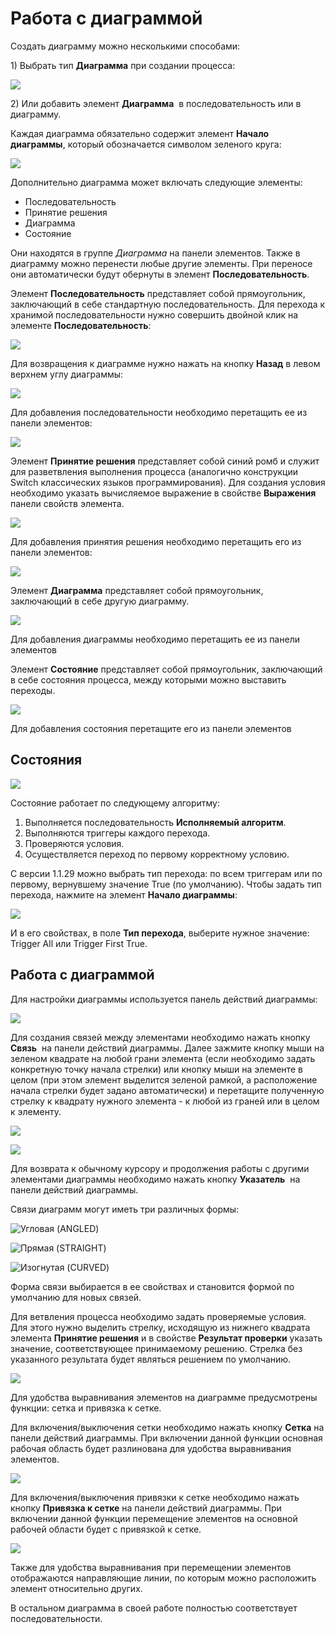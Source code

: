 # Работа с диаграммой

Создать диаграмму можно несколькими способами:&#x20;

1\) Выбрать тип **Диаграмма** при создании процесса:

![](<../../.gitbook/assets/image (660).png>)

2\) Или добавить элемент **Диаграмма** <img src="../../.gitbook/assets/image (683).png" alt="" data-size="line">  в последовательность или в диаграмму.

Каждая диаграмма обязательно содержит элемент **Начало диаграммы**, который обозначается символом зеленого круга:

![](<../../.gitbook/assets/001 (16).png>)

Дополнительно диаграмма может включать следующие элементы:

* Последовательность
* Принятие решения
* Диаграмма
* Состояние&#x20;

Они находятся в группе *Диаграмма* на панели элементов.&#x20; Также в диаграмму можно перенести любые другие элементы. При переносе они автоматически будут обернуты в элемент **Последовательность**.

Элемент **Последовательность** представляет собой прямоугольник, заключающий в себе стандартную последовательность. Для перехода к хранимой последовательности нужно совершить двойной клик на элементе **Последовательность**:

![](<../../.gitbook/assets/image (614).png>)

Для возвращения к диаграмме нужно нажать на кнопку **Назад** в левом верхнем углу диаграммы:

![](<../../.gitbook/assets/3 (9).png>)

Для добавления последовательности необходимо перетащить ее из панели элементов:

![](<../../.gitbook/assets/0 (81).png>)

Элемент **Принятие решения** представляет собой синий ромб и служит для разветвления выполнения процесса (аналогично конструкции Switch классических языков программирования). Для создания условия необходимо указать вычисляемое выражение в свойстве **Выражения** панели свойств элемента.

![](<../../.gitbook/assets/image (705).png>)

Для добавления принятия решения необходимо перетащить его из панели элементов:

![](<../../.gitbook/assets/0 (26).png>)

Элемент **Диаграмма** представляет собой прямоугольник, заключающий в себе другую диаграмму.&#x20;

![](<../../.gitbook/assets/image (725).png>)

Для добавления диаграммы необходимо перетащить ее из панели элементов <img src="../../.gitbook/assets/image (698).png" alt="" data-size="line">&#x20;

Элемент **Состояние** представляет собой прямоугольник, заключающий в себе состояния процесса, между которыми можно выставить переходы.

![](<../../.gitbook/assets/image (674).png>)

Для добавления состояния перетащите его из панели элементов <img src="../../.gitbook/assets/image (671).png" alt="" data-size="line">&#x20;

## Состояния

![](<../../.gitbook/assets/image (363).png>)

Состояние работает по следующему алгоритму:

1. Выполняется последовательность **Исполняемый алгоритм**.
2. Выполняются триггеры каждого перехода.
3. Проверяются условия.
4. Осуществляется переход по первому корректному условию.

С версии 1.1.29 можно выбрать тип перехода: по всем триггерам или по первому, вернувшему значение True (по умолчанию). Чтобы задать тип перехода, нажмите на элемент **Начало диаграммы**:

![](<../../.gitbook/assets/001 (16).png>)

И в его свойствах, в поле **Тип перехода**, выберите нужное значение: Trigger All или Trigger First True. 


## Работа с диаграммой

Для настройки диаграммы используется панель действий диаграммы:

![](<../../.gitbook/assets/image (678).png>)

Для создания связей между элементами необходимо нажать кнопку **Связь** <img src="../../.gitbook/assets/image (624).png" alt="" data-size="line"> на панели действий диаграммы. Далее зажмите кнопку мыши на зеленом квадрате на любой грани элемента (если необходимо задать конкретную точку начала стрелки) или кнопку мыши на элементе в целом (при этом элемент выделится зеленой рамкой, а расположение начала стрелки будет задано автоматически) и перетащите полученную стрелку к квадрату нужного элемента - к любой из граней или в целом к элементу.

![](<../../.gitbook/assets/image (644).png>)

![](<../../.gitbook/assets/image (724).png>)

Для возврата к обычному курсору и продолжения работы с другими элементами диаграммы необходимо нажать кнопку **Указатель** <img src="../../.gitbook/assets/image (641).png" alt="" data-size="line"> на панели действий диаграммы.

Связи диаграмм могут иметь три различных формы:

![Угловая (ANGLED)](<../../.gitbook/assets/image (765).png>)

![Прямая (STRAIGHT)](<../../.gitbook/assets/image (948).png>)

![Изогнутая (CURVED)](<../../.gitbook/assets/image (928).png>)

Форма связи выбирается в ее свойствах и становится формой по умолчанию для новых связей.

Для ветвления процесса необходимо задать проверяемые условия. Для этого нужно выделить стрелку, исходящую из нижнего квадрата элемента **Принятие решения** и в свойстве **Результат проверки** указать значение, соответствующее принимаемому решению. Стрелка без указанного результата будет являться решением по умолчанию.

![](<../../.gitbook/assets/001 (17).png>)

Для удобства выравнивания элементов на диаграмме предусмотрены функции: сетка и привязка к сетке.&#x20;

Для включения/выключения сетки необходимо нажать кнопку **Сетка** на панели действий диаграммы. При включении данной функции основная рабочая область будет разлинована для удобства выравнивания элементов.

![](<../../.gitbook/assets/image (716).png>)

Для включения/выключения привязки к сетке необходимо нажать кнопку **Привязка к сетке** на панели действий диаграммы. При включении данной функции перемещение элементов на основной рабочей области будет с привязкой к сетке.&#x20;

![](<../../.gitbook/assets/image (637).png>)

Также для удобства выравнивания при перемещении элементов отображаются направляющие линии, по которым можно расположить элемент относительно других.

В остальном диаграмма в своей работе полностью соответствует последовательности.
